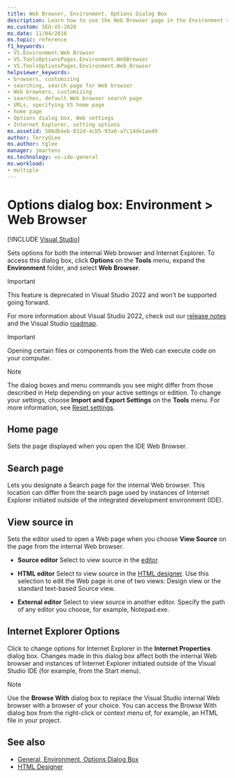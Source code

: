 ```yaml
---
title: Web Browser, Environment, Options Dialog Box
description: Learn how to use the Web Browser page in the Environment section to set options for both the internal Web browser and Internet Explorer.
ms.custom: SEO-VS-2020
ms.date: 11/04/2016
ms.topic: reference
f1_keywords:
- VS.Environment.Web Browser
- VS.ToolsOptionsPages.Environment.WebBrowser
- VS.ToolsOptionsPages.Environment.Web_Browser
helpviewer_keywords:
- browsers, customizing
- searching, search page for Web browser
- Web browsers, customizing
- searches, default Web browser search page
- URLs, specifying VS home page
- home page
- Options dialog box, Web settings
- Internet Explorer, setting options
ms.assetid: 586db4eb-032d-4cb5-93a6-a7c14de1ae49
author: TerryGLee
ms.author: tglee
manager: jmartens
ms.technology: vs-ide-general
ms.workload:
- multiple
---
```

# Options dialog box: Environment \> Web Browser

 [!INCLUDE [Visual Studio](~/includes/applies-to-version/vs-not-mac.md)]

Sets options for both the internal Web browser and Internet Explorer. To access this dialog box, click **Options** on the **Tools** menu, expand the **Environment** folder, and select **Web Browser**.

> [!Important]
> This feature is deprecated in Visual Studio 2022 and won’t be supported going forward.
>
> For more information about Visual Studio 2022, check out our [release notes]( /visualstudio/releases/2022/release-notes) and the Visual Studio [roadmap](/visualstudio/productinfo/vs-roadmap/).

> [!IMPORTANT]
> Opening certain files or components from the Web can execute code on your computer.

> [!NOTE]
> The dialog boxes and menu commands you see might differ from those described in Help depending on your active settings or edition. To change your settings, choose **Import and Export Settings** on the **Tools** menu. For more information, see [Reset settings](../environment-settings.md#reset-settings).

## Home page

Sets the page displayed when you open the IDE Web Browser.

## Search page

Lets you designate a Search page for the internal Web browser. This location can differ from the search page used by instances of Internet Explorer initiated outside of the integrated development environment (IDE).

## View source in

Sets the editor used to open a Web page when you choose **View Source** on the page from the internal Web browser.

- **Source editor** Select to view source in the [editor](../../ide/writing-code-in-the-code-and-text-editor.md).

- **HTML editor** Select to view source in the [HTML designer](/previous-versions/ex0hkwbx(v=vs.140)). Use this selection to edit the Web page in one of two views: Design view or the standard text-based Source view.

- **External editor** Select to view source in another editor. Specify the path of any editor you choose, for example, Notepad.exe.

## Internet Explorer Options

Click to change options for Internet Explorer in the **Internet Properties** dialog box. Changes made in this dialog box affect both the internal Web browser and instances of Internet Explorer initiated outside of the Visual Studio IDE (for example, from the Start menu).

> [!NOTE]
> Use the **Browse With** dialog box to replace the Visual Studio internal Web browser with a browser of your choice. You can access the Browse With dialog box from the right-click or context menu of, for example, an HTML file in your project.

## See also

- [General, Environment, Options Dialog Box](../../ide/reference/general-environment-options-dialog-box.md)
- [HTML Designer](/previous-versions/ex0hkwbx(v=vs.140))
